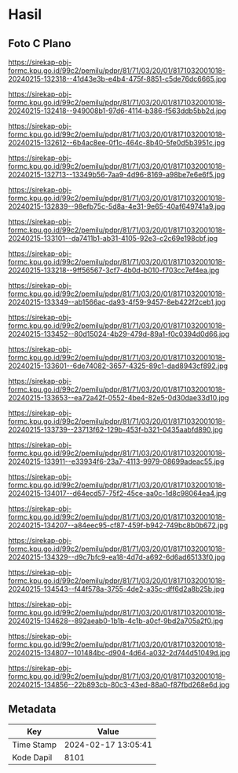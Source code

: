 # Hasil

## Foto C Plano

https://sirekap-obj-formc.kpu.go.id/99c2/pemilu/pdpr/81/71/03/20/01/8171032001018-20240215-132318--41d43e3b-e4b4-475f-8851-c5de76dc6665.jpg

https://sirekap-obj-formc.kpu.go.id/99c2/pemilu/pdpr/81/71/03/20/01/8171032001018-20240215-132418--949008b1-97d6-4114-b386-f563ddb5bb2d.jpg

https://sirekap-obj-formc.kpu.go.id/99c2/pemilu/pdpr/81/71/03/20/01/8171032001018-20240215-132612--6b4ac8ee-0f1c-464c-8b40-5fe0d5b3951c.jpg

https://sirekap-obj-formc.kpu.go.id/99c2/pemilu/pdpr/81/71/03/20/01/8171032001018-20240215-132713--13349b56-7aa9-4d96-8169-a98be7e6e6f5.jpg

https://sirekap-obj-formc.kpu.go.id/99c2/pemilu/pdpr/81/71/03/20/01/8171032001018-20240215-132839--98efb75c-5d8a-4e31-9e65-40af649741a9.jpg

https://sirekap-obj-formc.kpu.go.id/99c2/pemilu/pdpr/81/71/03/20/01/8171032001018-20240215-133101--da7411b1-ab31-4105-92e3-c2c69e198cbf.jpg

https://sirekap-obj-formc.kpu.go.id/99c2/pemilu/pdpr/81/71/03/20/01/8171032001018-20240215-133218--9ff56567-3cf7-4b0d-b010-f703cc7ef4ea.jpg

https://sirekap-obj-formc.kpu.go.id/99c2/pemilu/pdpr/81/71/03/20/01/8171032001018-20240215-133349--ab1566ac-da93-4f59-9457-8eb422f2ceb1.jpg

https://sirekap-obj-formc.kpu.go.id/99c2/pemilu/pdpr/81/71/03/20/01/8171032001018-20240215-133452--80d15024-4b29-479d-89a1-f0c0394d0d66.jpg

https://sirekap-obj-formc.kpu.go.id/99c2/pemilu/pdpr/81/71/03/20/01/8171032001018-20240215-133601--6de74082-3657-4325-89c1-dad8943cf892.jpg

https://sirekap-obj-formc.kpu.go.id/99c2/pemilu/pdpr/81/71/03/20/01/8171032001018-20240215-133653--ea72a42f-0552-4be4-82e5-0d30dae33d10.jpg

https://sirekap-obj-formc.kpu.go.id/99c2/pemilu/pdpr/81/71/03/20/01/8171032001018-20240215-133739--23713f62-129b-453f-b321-0435aabfd890.jpg

https://sirekap-obj-formc.kpu.go.id/99c2/pemilu/pdpr/81/71/03/20/01/8171032001018-20240215-133911--e33934f6-23a7-4113-9979-08699adeac55.jpg

https://sirekap-obj-formc.kpu.go.id/99c2/pemilu/pdpr/81/71/03/20/01/8171032001018-20240215-134017--d64ecd57-75f2-45ce-aa0c-1d8c98064ea4.jpg

https://sirekap-obj-formc.kpu.go.id/99c2/pemilu/pdpr/81/71/03/20/01/8171032001018-20240215-134207--a84eec95-cf87-459f-b942-749bc8b0b672.jpg

https://sirekap-obj-formc.kpu.go.id/99c2/pemilu/pdpr/81/71/03/20/01/8171032001018-20240215-134329--d9c7bfc9-ea18-4d7d-a692-6d6ad65133f0.jpg

https://sirekap-obj-formc.kpu.go.id/99c2/pemilu/pdpr/81/71/03/20/01/8171032001018-20240215-134543--f44f578a-3755-4de2-a35c-dff6d2a8b25b.jpg

https://sirekap-obj-formc.kpu.go.id/99c2/pemilu/pdpr/81/71/03/20/01/8171032001018-20240215-134628--892aeab0-1b1b-4c1b-a0cf-9bd2a705a2f0.jpg

https://sirekap-obj-formc.kpu.go.id/99c2/pemilu/pdpr/81/71/03/20/01/8171032001018-20240215-134807--101484bc-d904-4d64-a032-2d744d51049d.jpg

https://sirekap-obj-formc.kpu.go.id/99c2/pemilu/pdpr/81/71/03/20/01/8171032001018-20240215-134856--22b893cb-80c3-43ed-88a0-f87fbd268e6d.jpg


## Metadata

| Key        | Value               |
| ---------- | ------------------- |
| Time Stamp | 2024-02-17 13:05:41 |
| Kode Dapil | 8101                |



